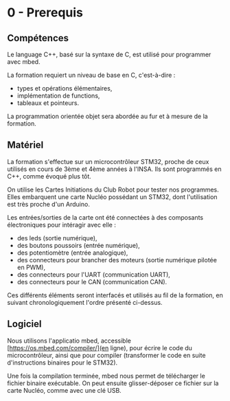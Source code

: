 # 0 - Prerequis

## Compétences 

Le language C++, basé sur la syntaxe de C, est utilisé pour 
programmer avec mbed. 

La formation requiert un niveau de base en C, c'est-à-dire :
   * types et opérations élémentaires, 
   * implémentation de functions, 
   * tableaux et pointeurs. 

La programmation orientée objet sera abordée au fur et à mesure 
de la formation. 

## Matériel 

La formation s'effectue sur un microcontrôleur STM32, proche de 
ceux utilisés en cours de 3ème et 4ème années à l'INSA. 
Ils sont programmés en C++, comme évoqué plus tôt. 

On utilise les Cartes Initiations du Club Robot pour tester nos 
programmes. Elles embarquent une carte Nucléo possédant un STM32, 
dont l'utilisation est très proche d'un Arduino. 

Les entrées/sorties de la carte ont été connectées à des composants 
électroniques pour intéragir avec elle : 
   * des leds (sortie numérique), 
   * des boutons poussoirs (entrée numérique), 
   * des potentiomètre (entrée analogique), 
   * des connecteurs pour brancher des moteurs (sortie numérique pilotée en PWM), 
   * des connecteurs pour l'UART (communication UART), 
   * des connecteurs pour le CAN (communication CAN). 

Ces différents éléments seront interfacés et utilisés au fil de la formation, en suivant
chronologiquement l'ordre présenté ci-dessus. 

## Logiciel

Nous utilisons l'applicatio mbed, accessible [https://os.mbed.com/compiler/](en ligne), pour 
écrire le code du microcontrôleur, ainsi que pour compiler (transformer le code en suite 
d'instructions binaires pour le STM32). 

Une fois la compilation terminée, mbed nous permet de télécharger le fichier binaire exécutable. 
On peut ensuite glisser-déposer ce fichier sur la carte Nucléo, comme avec une clé USB.


  
